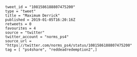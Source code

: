```
tweet_id = "1081586188807475200"
type = "tweet"
title = "Maximum Derrick"
published = 2019-01-05T16:20:16Z
retweets = 0
favourites = 4
source = "twitter"
twitter_account = "norms_ps4"
source_url = "https://twitter.com/norms_ps4/status/1081586188807475200"
tag = [ "ps4share", "reddeadredemption2",]
```

<p class='image'><img src='https://mnf.m17s.net/2019/01/05/DwKQ54JW0AEdCr1.jpg' alt=''></p>


